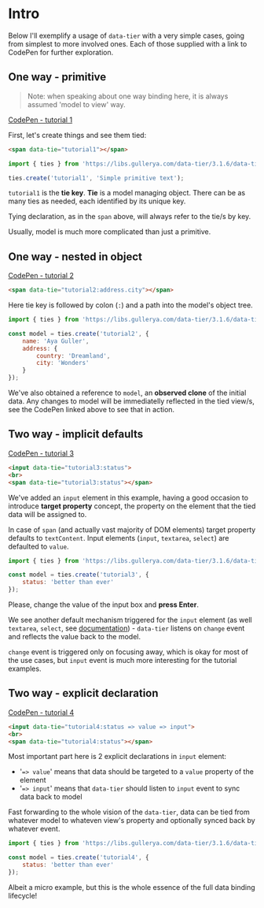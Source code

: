 # Intro

Below I'll exemplify a usage of `data-tier` with a very simple cases, going from simplest to more involved ones. Each of those supplied with a link to CodePen for further exploration.

## One way - primitive

> Note: when speaking about one way binding here, it is always assumed 'model to view' way.

[CodePen - tutorial 1](https://codepen.io/gullerya/pen/YzZPZmr)

First, let's create things and see them tied:

```html
<span data-tie="tutorial1"></span>
```

```js
import { ties } from 'https://libs.gullerya.com/data-tier/3.1.6/data-tier.js';

ties.create('tutorial1', 'Simple primitive text');
```

`tutorial1` is the __tie key__.
__Tie__ is a model managing object.
There can be as many ties as needed, each identified by its unique key.

Tying declaration, as in the `span` above, will always refer to the tie/s by key.

Usually, model is much more complicated than just a primitive.

## One way - nested in object

[CodePen - tutorial 2](https://codepen.io/gullerya/pen/mdWymwG)

```html
<span data-tie="tutorial2:address.city"></span>
```

Here tie key is followed by colon (`:`) and a path into the model's object tree.

```js
import { ties } from 'https://libs.gullerya.com/data-tier/3.1.6/data-tier.js';

const model = ties.create('tutorial2', {
	name: 'Aya Guller',
	address: {
		country: 'Dreamland',
		city: 'Wonders'
	}
});
```

We've also obtained a reference to `model`, an __observed clone__ of the initial data.
Any changes to model will be immediatelly reflected in the tied view/s, see the CodePen linked above to see that in action.

## Two way - implicit defaults

[CodePen - tutorial 3](https://codepen.io/gullerya/pen/wvJBeWK)

```html
<input data-tie="tutorial3:status">
<br>
<span data-tie="tutorial3:status"></span>
```

We've added an `input` element in this example, having a good occasion to introduce __target property__ concept, the property on the element that the tied data will be assigned to.

In case of `span` (and actually vast majority of DOM elements) target property defaults to `textContent`. Input elements (`input`, `textarea`, `select`) are defaulted to `value`.

```js
import { ties } from 'https://libs.gullerya.com/data-tier/3.1.6/data-tier.js';

const model = ties.create('tutorial3', {
	status: 'better than ever'
});
```

Please, change the value of the input box and __press Enter__.

We see another default mechanism triggered for the `input` element (as well `textarea`, `select`, see [documentation](api-reference.md)) - `data-tier` listens on `change` event and reflects the value back to the model.

`change` event is triggered only on focusing away, which is okay for most of the use cases, but `input` event is much more interesting for the tutorial examples.

## Two way - explicit declaration

[CodePen - tutorial 4](https://codepen.io/gullerya/pen/abJzwQX)

```html
<input data-tie="tutorial4:status => value => input">
<br>
<span data-tie="tutorial4:status"></span>
```

Most important part here is 2 explicit declarations in `input` element:
- '`=> value`' means that data should be targeted to a `value` property of the element
- '`=> input`' means that `data-tier` should listen to `input` event to sync data back to model

Fast forwarding to the whole vision of the `data-tier`, data can be tied from whatever model to whateven view's property and optionally synced back by whatever event.

```js
import { ties } from 'https://libs.gullerya.com/data-tier/3.1.6/data-tier.js';

const model = ties.create('tutorial4', {
	status: 'better than ever'
});
```

Albeit a micro example, but this is the whole essence of the full data binding lifecycle!